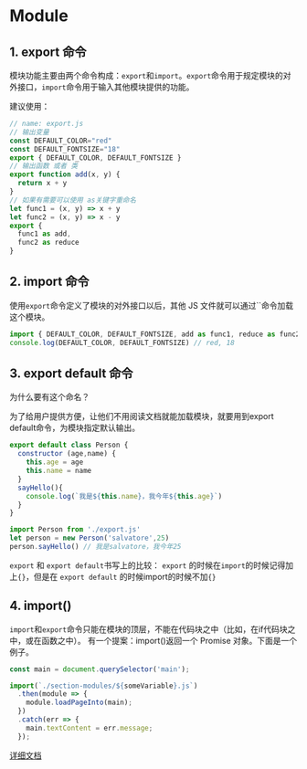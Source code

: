 # Module

## 1. export 命令
模块功能主要由两个命令构成：`export`和`import`。`export`命令用于规定模块的对外接口，`import`命令用于输入其他模块提供的功能。

建议使用：
```js
// name: export.js
// 输出变量
const DEFAULT_COLOR="red"
const DEFAULT_FONTSIZE="18"
export { DEFAULT_COLOR, DEFAULT_FONTSIZE }
// 输出函数 或者 类
export function add(x, y) {
  return x + y
}
// 如果有需要可以使用 as关键字重命名
let func1 = (x, y) => x + y
let func2 = (x, y) => x - y
export {
  func1 as add,
  func2 as reduce
}
```
## 2. import 命令
使用`export`命令定义了模块的对外接口以后，其他 JS 文件就可以通过``命令加载这个模块。
```js
import { DEFAULT_COLOR, DEFAULT_FONTSIZE, add as func1, reduce as func2 } from './export.js'
console.log(DEFAULT_COLOR, DEFAULT_FONTSIZE) // red, 18
```
## 3. export default 命令
为什么要有这个命名？

为了给用户提供方便，让他们不用阅读文档就能加载模块，就要用到export default命令，为模块指定默认输出。
```js
export default class Person {
  constructor (age,name) {
    this.age = age
    this.name = name
  }
  sayHello(){
    console.log(`我是${this.name}，我今年${this.age}`)
  }
}
```
```js
import Person from './export.js'
let person = new Person('salvatore',25)
person.sayHello() // 我是salvatore，我今年25
```

`export` 和 `export default`书写上的比较：
`export` 的时候在`import`的时候记得加上`{}`，但是在 `export default` 的时候import的时候不加`{}`
## 4. import()
`import`和`export`命令只能在模块的顶层，不能在代码块之中（比如，在if代码块之中，或在函数之中）。
有一个提案：import()返回一个 Promise 对象。下面是一个例子。
```js
const main = document.querySelector('main');

import(`./section-modules/${someVariable}.js`)
  .then(module => {
    module.loadPageInto(main);
  })
  .catch(err => {
    main.textContent = err.message;
  });
```
[详细文档](http://es6.ruanyifeng.com/#docs/module)
<back-to-top />
